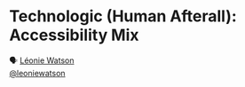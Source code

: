 #  Technologic (Human Afterall): Accessibility Mix

🗣 [Léonie Watson](http://tink.uk/)  
[@leoniewatson](https://twitter.com/leoniewatson)
